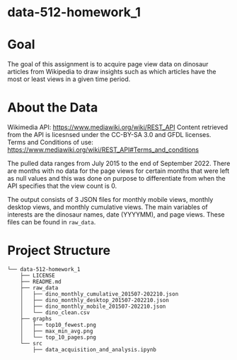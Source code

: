 # data-512-homework_1

# Goal

The goal of this assignment is to acquire page view data on dinosaur articles from Wikipedia to draw insights such as which articles have the most or least views in a given time period.

# About the Data

Wikimedia API: https://www.mediawiki.org/wiki/REST_API
Content retrieved from the API is licesnsed under the CC-BY-SA 3.0 and GFDL licenses.
Terms and Conditions of use: https://www.mediawiki.org/wiki/REST_API#Terms_and_conditions

The pulled data ranges from July 2015 to the end of September 2022. 
There are months with no data for the page views for certain months that were left as null values and this was done on purpose to differentiate from when the API specifies that the view count is 0.

The output consists of 3 JSON files for monthly mobile views, monthly desktop views, and monthly cumulative views. The main variables of interests are the dinosaur names, date (YYYYMM), and page views. These files can be found in ```raw_data```.

# Project Structure

```
└── data-512-homework_1
    ├── LICENSE
    ├── README.md
    ├── raw_data
    │   ├── dino_monthly_cumulative_201507-202210.json
    │   ├── dino_monthly_desktop_201507-202210.json
    │   ├── dino_monthly_mobile_201507-202210.json
    │   └── dino_clean.csv
    ├── graphs
    │   ├── top10_fewest.png
    │   ├── max_min_avg.png
    │   └── top_10_pages.png
    └── src
        ├── data_acquisition_and_analysis.ipynb
```



